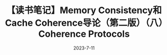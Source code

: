 ---
title: 【读书笔记】Memory Consistency和Cache Coherence导论（第二版）（八）Coherence Protocols
date: 2023-7-11
tags: 
  - 读书笔记
  - 翻译
  - 内存一致性
  - 缓存一致性
  - a primer on memory consistency and cache coherence
---